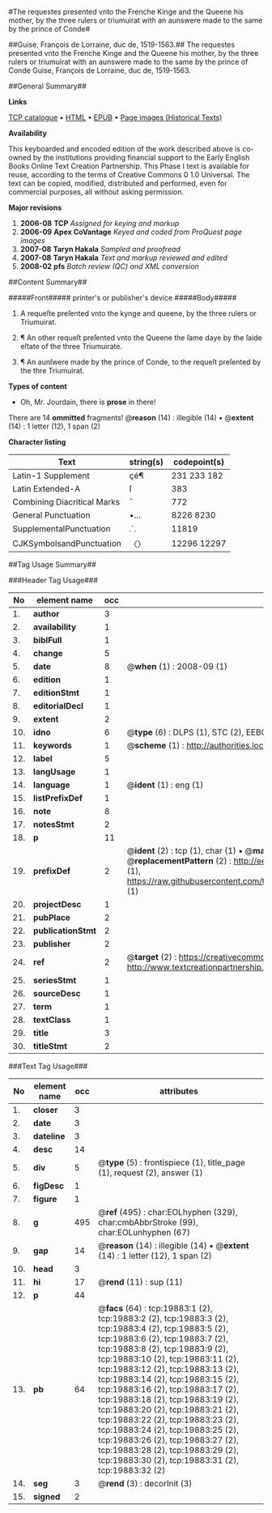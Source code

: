 #The requestes presented vnto the Frenche Kinge and the Queene his mother, by the three rulers or triumuirat with an aunswere made to the same by the prince of Conde#

##Guise, François de Lorraine, duc de, 1519-1563.##
The requestes presented vnto the Frenche Kinge and the Queene his mother, by the three rulers or triumuirat with an aunswere made to the same by the prince of Conde
Guise, François de Lorraine, duc de, 1519-1563.

##General Summary##

**Links**

[TCP catalogue](http://www.ota.ox.ac.uk/tcp/)  • 
[HTML](http://tei.it.ox.ac.uk/tcp/Texts-HTML/free/A18/A18484.html)  • 
[EPUB](http://tei.it.ox.ac.uk/tcp/Texts-EPUB/free/A18/A18484.epub) • 
[Page images (Historical Texts)](https://data.historicaltexts.jisc.ac.uk/view?pubId=eebo-99854461e&pageId=eebo-99854461e-19883-1)

**Availability**

This keyboarded and encoded edition of the
	       work described above is co-owned by the institutions
	       providing financial support to the Early English Books
	       Online Text Creation Partnership. This Phase I text is
	       available for reuse, according to the terms of Creative
	       Commons 0 1.0 Universal. The text can be copied,
	       modified, distributed and performed, even for
	       commercial purposes, all without asking permission.

**Major revisions**

1. __2006-08__ __TCP__ *Assigned for keying and markup*
1. __2006-09__ __Apex CoVantage__ *Keyed and coded from ProQuest page images*
1. __2007-08__ __Taryn Hakala__ *Sampled and proofread*
1. __2007-08__ __Taryn Hakala__ *Text and markup reviewed and edited*
1. __2008-02__ __pfs__ *Batch review (QC) and XML conversion*

##Content Summary##

#####Front#####
printer's or publisher's device
#####Body#####

1. A requeſte preſented vnto the kynge and queene, by the three rulers or Triumuirat.

1. ¶ An other requeſt preſented vnto the Queene the ſame daye by the ſaide eſtate of the three Triumuirate.

1. ¶ An aunſwere made by the prince of Conde, to the requeſt preſented by the thre Triumuirat.

**Types of content**

  * Oh, Mr. Jourdain, there is **prose** in there!

There are 14 **ommitted** fragments! 
 @__reason__ (14) : illegible (14)  •  @__extent__ (14) : 1 letter (12), 1 span (2)

**Character listing**


|Text|string(s)|codepoint(s)|
|---|---|---|
|Latin-1 Supplement|çé¶|231 233 182|
|Latin Extended-A|ſ|383|
|Combining             Diacritical Marks|̄|772|
|General Punctuation|•…|8226 8230|
|SupplementalPunctuation|⸫|11819|
|CJKSymbolsandPunctuation|〈〉|12296 12297|

##Tag Usage Summary##

###Header Tag Usage###

|No|element name|occ|attributes|
|---|---|---|---|
|1.|__author__|3||
|2.|__availability__|1||
|3.|__biblFull__|1||
|4.|__change__|5||
|5.|__date__|8| @__when__ (1) : 2008-09 (1)|
|6.|__edition__|1||
|7.|__editionStmt__|1||
|8.|__editorialDecl__|1||
|9.|__extent__|2||
|10.|__idno__|6| @__type__ (6) : DLPS (1), STC (2), EEBO-CITATION (1), PROQUEST (1), VID (1)|
|11.|__keywords__|1| @__scheme__ (1) : http://authorities.loc.gov/ (1)|
|12.|__label__|5||
|13.|__langUsage__|1||
|14.|__language__|1| @__ident__ (1) : eng (1)|
|15.|__listPrefixDef__|1||
|16.|__note__|8||
|17.|__notesStmt__|2||
|18.|__p__|11||
|19.|__prefixDef__|2| @__ident__ (2) : tcp (1), char (1)  •  @__matchPattern__ (2) : ([0-9\-]+):([0-9IVX]+) (1), (.+) (1)  •  @__replacementPattern__ (2) : http://eebo.chadwyck.com/downloadtiff?vid=$1&page=$2 (1), https://raw.githubusercontent.com/textcreationpartnership/Texts/master/tcpchars.xml#$1 (1)|
|20.|__projectDesc__|1||
|21.|__pubPlace__|2||
|22.|__publicationStmt__|2||
|23.|__publisher__|2||
|24.|__ref__|2| @__target__ (2) : https://creativecommons.org/publicdomain/zero/1.0/ (1), http://www.textcreationpartnership.org/docs/. (1)|
|25.|__seriesStmt__|1||
|26.|__sourceDesc__|1||
|27.|__term__|1||
|28.|__textClass__|1||
|29.|__title__|3||
|30.|__titleStmt__|2||


###Text Tag Usage###

|No|element name|occ|attributes|
|---|---|---|---|
|1.|__closer__|3||
|2.|__date__|3||
|3.|__dateline__|3||
|4.|__desc__|14||
|5.|__div__|5| @__type__ (5) : frontispiece (1), title_page (1), request (2), answer (1)|
|6.|__figDesc__|1||
|7.|__figure__|1||
|8.|__g__|495| @__ref__ (495) : char:EOLhyphen (329), char:cmbAbbrStroke (99), char:EOLunhyphen (67)|
|9.|__gap__|14| @__reason__ (14) : illegible (14)  •  @__extent__ (14) : 1 letter (12), 1 span (2)|
|10.|__head__|3||
|11.|__hi__|17| @__rend__ (11) : sup (11)|
|12.|__p__|44||
|13.|__pb__|64| @__facs__ (64) : tcp:19883:1 (2), tcp:19883:2 (2), tcp:19883:3 (2), tcp:19883:4 (2), tcp:19883:5 (2), tcp:19883:6 (2), tcp:19883:7 (2), tcp:19883:8 (2), tcp:19883:9 (2), tcp:19883:10 (2), tcp:19883:11 (2), tcp:19883:12 (2), tcp:19883:13 (2), tcp:19883:14 (2), tcp:19883:15 (2), tcp:19883:16 (2), tcp:19883:17 (2), tcp:19883:18 (2), tcp:19883:19 (2), tcp:19883:20 (2), tcp:19883:21 (2), tcp:19883:22 (2), tcp:19883:23 (2), tcp:19883:24 (2), tcp:19883:25 (2), tcp:19883:26 (2), tcp:19883:27 (2), tcp:19883:28 (2), tcp:19883:29 (2), tcp:19883:30 (2), tcp:19883:31 (2), tcp:19883:32 (2)|
|14.|__seg__|3| @__rend__ (3) : decorInit (3)|
|15.|__signed__|2||
